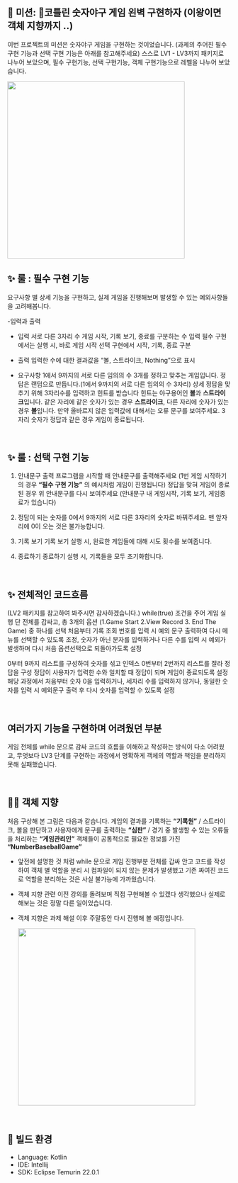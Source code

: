
## 🚀 미션: 코틀린 숫자야구 게임 왼벽 구현하자 (이왕이면 객체 지향까지 ..)

이번 프로젝트의 미션은 숫자야구 게임을 구현하는 것이었습니다. (과제의 주어진 필수 구현 기능과 선택 구현 기능은 아래를 참고해주세요)
스스로 LV1 - LV3까지 패키지로 나누어 보았으며,
필수 구현기능, 선택 구현기능, 객체 구현기능으로 레벨을 나누어 보았습니다.

<img src="https://techcourse-storage.s3.ap-northeast-2.amazonaws.com/2020-03-16T10:41:53.786image.png" width="400">

<br/>

## ✨ 룰 : 필수 구현 기능

요구사항 별 상세 기능을 구현하고, 실제 게임을 진행해보며 발생할 수 있는 예외사항들을 고려해봅니다.

-입력과 출력

- 입력
서로 다른 3자리 수
게임 시작, 기록 보기, 종료를 구분하는 수 입력
필수 구현에서는 실행 시, 바로 게임 시작
선택 구현에서 시작, 기록, 종료 구분
    
- 출력
입력한 수에 대한 결과값을 “볼, 스트라이크, Nothing”으로 표시
    
- 요구사항
    1에서 9까지의 서로 다른 임의의 수 3개를 정하고 맞추는 게임입니다.
    정답은 랜덤으로 만듭니다.(1에서 9까지의 서로 다른 임의의 수 3자리)
    상세
        정답을 맞추기 위해 3자리수를 입력하고 힌트를 받습니다
            힌트는 야구용어인 **볼**과 **스트라이크**입니다.
            같은 자리에 같은 숫자가 있는 경우 **스트라이크**, 다른 자리에 숫자가 있는 경우 **볼**입니다.
            만약 올바르지 않은 입력값에 대해서는 오류 문구를 보여주세요.
            3자리 숫자가 정답과 같은 경우 게임이 종료됩니다.

<br/>

## ✨ 룰 : 선택 구현 기능

1. 안내문구 출력
프로그램을 시작할 때 안내문구를 출력해주세요 (1번 게임 시작하기의 경우 **“필수 구현 기능”** 의 예시처럼 게임이 진행됩니다)
정답을 맞혀 게임이 종료된 경우 위 안내문구를 다시 보여주세요
(안내문구 내 게임시작, 기록 보기, 게임종료가 있습니다)

2. 정답이 되는 숫자를 0에서 9까지의 서로 다른 3자리의 숫자로 바꿔주세요.
  맨 앞자리에 0이 오는 것은 불가능합니다.

3. 기록 보기
  기록 보기 실행 시, 완료한 게임들에 대해 시도 횟수를 보여줍니다.
4. 종료하기
   종료하기 실행 시, 기록들을 모두 초기화합니다.

<br/>

## ✨ 전체적인 코드흐름

(LV2 패키지를 참고하여 봐주시면 감사하겠습니다.)
while(true) 조건을 주어 게임 실행 단 전체를 감싸고, 총 3개의 옵션 (1.Game Start 2.View Record 3. End The Game) 중 하나를 선택
처음부터 기록 조회 번호를 입력 시 예외 문구 출력하여 다시 메뉴를 선택할 수 있도록 조정, 숫자가 아닌 문자를 입력하거나 다른 수를 입력 시 예외가 발생하며 다시 처음 옵션선택으로 되돌아가도록 설정

0부터 9까지 리스트를 구성하여 숫자를 섞고 인덱스 0번부터 2번까지 리스트를 잘라 정답을 구성
정답이 사용자가 입력한 수와 일치할 때 정답이 되며 게임이 종료되도록 설정
해당 과정에서 처음부터 숫자 0을 입력하거나, 세자리 수를 입력하지 않거나, 동일한 숫자를 입력 시 예외문구 출력 후 다시 숫자를 입력할 수 있도록 설정

<br/>

## 여러가지 기능을 구현하며 어려웠던 부분

게임 전체를 while 문으로 감싸 코드의 흐름을 이해하고 작성하는 방식이 다소 어려웠고, 무엇보다 LV3 단계를 구현하는 과정에서 명확하게 객체의 역할과 책임을 분리하지 못해 실패했습니다.

<br/>

## 🚜🎨 객체 지향

처음 구상해 본 그림은 다음과 같습니다.
게임의 결과를 기록하는 **“기록원”**  / 스트라이크, 볼을 판단하고 사용자에게 문구를 출력하는 **“심판”** / 경기 중 발생할 수 있는 오류들을 처리하는 **“게임관리인”** 
객체들이 공통적으로 필요한 정보를 가진 **“NumberBaseballGame”**

- 앞전에 설명한 것 처럼 while 문으로 게임 진행부분 전체를 갑싸 안고 코드를 작성하여 객체 별 역할을 분리 시 컴파일이 되지 않는 문제가 발생했고 기존 짜여진 코드로 역할을 분리하는 것은 사실 불가능에 가까웠습니다.
- 객체 지향 관련 이전 강의를 돌려보며 직접 구현해볼 수 있겠다 생각했으나 실제로 해보는 것은 정말 다른 일이었습니다.
- 객체 지향은 과제 해설 이후 주말동안 다시 진행해 볼 예정입니다.

  <img src="https://i.ibb.co/RgDdR67/IMG-0007.jpg" width="400">

<br/>

## 🔨 빌드 환경

* Language: Kotlin
* IDE: Intellij
* SDK: Eclipse Temurin 22.0.1

